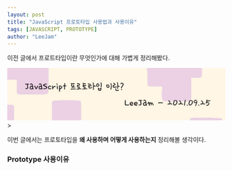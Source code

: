 ```yaml
---
layout: post
title: "JavaScript 프로토타입 사용법과 사용이유"
tags: [JAVASCRIPT, PROTOTYPE]
author: "LeeJam"
---
```


이전 글에서 프로트타입이란 무엇인가에 대해 가볍게 정리해봤다.

>
<center>
  <a href="https://leejams.github.io/Prototype/" >
    <img src="../../assets/img/2021-10-06-Prototype_Use/prev.jpg" alt="Prev">
  </a>
</center>
>

이번 글에서는 프로토타입을 **왜 사용하며 어떻게 사용하는지** 정리해볼 생각이다.
### Prototype 사용이유
